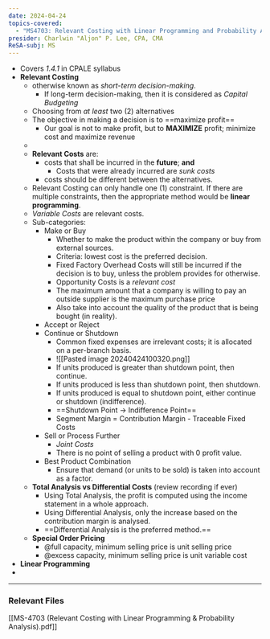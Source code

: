 ```yaml
---
date: 2024-04-24
topics-covered:
  - "MS4703: Relevant Costing with Linear Programming and Probability Analysis"
presider: Charlwin "Aljon" P. Lee, CPA, CMA
ReSA-subj: MS
---
```


- Covers *1.4.1* in CPALE syllabus
- **Relevant Costing**
	- otherwise known as *short-term decision-making*.
		- If long-term decision-making, then it is considered as *Capital Budgeting*
	- Choosing from *at least* two (2) alternatives
	- The objective in making a decision is to ==maximize profit==
		- Our goal is not to make profit, but to **MAXIMIZE** profit; minimize cost and maximize revenue
	- 
	- **Relevant Costs** are:
		- costs that shall be incurred in the **future**; **and**
			- Costs that were already incurred are *sunk costs*
		- costs should be different between the alternatives.
	- Relevant Costing can only handle one (1) constraint. If there are multiple constraints, then the appropriate method would be **linear programming**.
	- *Variable Costs* are relevant costs.
	- Sub-categories:
		- Make or Buy
			- Whether to make the product within the company or buy from external sources.
			- Criteria: lowest cost is the preferred decision.
			- Fixed Factory Overhead Costs will still be incurred if the decision is to buy, unless the problem provides for otherwise.
			- Opportunity Costs is a *relevant cost*
			- The maximum amount that a company is willing to pay an outside supplier is the maximum purchase price
			- Also take into account the quality of the product that is being bought (in reality).
		- Accept or Reject
		- Continue or Shutdown
			- Common fixed expenses are irrelevant costs; it is allocated on a per-branch basis.
			- ![[Pasted image 20240424100320.png]]
			- If units produced is greater than shutdown point, then continue.
			- If units produced is less than shutdown point, then shutdown.
			- If units produced is equal to shutdown point, either continue or shutdown (indifference).
			- ==Shutdown Point -> Indifference Point==
			- Segment Margin = Contribution Margin - Traceable Fixed Costs
		- Sell or Process Further
			- *Joint Costs* 
			- There is no point of selling a product with 0 profit value. 
		- Best Product Combination
			- Ensure that demand (or units to be sold) is taken into account as a factor.
	- **Total Analysis vs Differential Costs** (review recording if ever)
		- Using Total Analysis, the profit is computed using the income statement in a whole approach.
		- Using Differential Analysis, only the increase based on the contribution margin is analysed.
		- ==Differential Analysis is the preferred method.==
	- **Special Order Pricing**
		- @full capacity, minimum selling price is unit selling price
		- @excess capacity, minimum selling price is unit variable cost
- **Linear Programming**
- 
---

### Relevant Files
[[MS-4703 (Relevant Costing with Linear Programming & Probability Analysis).pdf]]